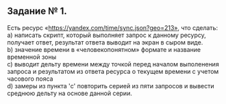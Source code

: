 ## Задание № 1.  

Есть ресурс «https://yandex.com/time/sync.json?geo=213», что сделать:  
a) написать скрипт, который выполняет запрос к данному ресурсу, получает
ответ, результат ответа выводит на экран в сыром виде.  
b) значение времени в «человекопонятном» формате и название временной зоны  
c) выводит дельту времени между точкой перед началом выполенения запроса и
результатом из ответа ресурса о текущем времени с учетом часового пояса  
d) замеры из пункта 'c' повторить серией из пяти запросов и вывести среднюю
дельту на основе данной серии.